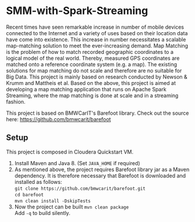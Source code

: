 # SMM-with-Spark-Streaming

Recent times have seen remarkable increase in number of mobile devices connected to the Internet and a variety of uses based on their location data have come into existence. This increase in number necessitates a scalable map-matching solution to meet the ever-increasing demand. Map Matching is the problem of how to match recorded geographic coordinates to a logical model of the real world. Thereby, measured GPS coordinates are matched onto a reference coordinate system (e.g. a map). The existing solutions for map matching do not scale and therefore are no suitable for Big Data. This project is mainly based on research conducted by Newson & Krumm and Mattheis et al. Based on the above, this project is aimed at developing a map matching application that runs on Apache Spark Streaming, where the map matching is done at scale and in a streaming fashion. 

This project is based on BMWCarIT's Barefoot library.
Check out the source here: https://github.com/bmwcarit/barefoot

## Setup
This project is composed in Cloudera Quickstart VM. 
1. Install Maven and Java 8. (Set ```JAVA_HOME``` if required)<br />
2. As mentioned above, the project requires Barefoot library jar as a Maven dependency. It is therefore necessary that Barefoot is downloaded and installed as follows:<br />
```git clone https://github.com/bmwcarit/barefoot.git```<br />
```cd barefoot```<br />
```mvn clean install -DskipTests``` 
3. Now the project can be built
```mvn clean package```<br />
      Add ```-q``` to build silently. 
